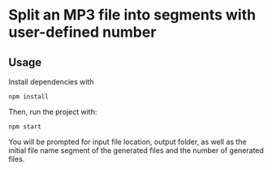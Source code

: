 # Split an MP3 file into segments with user-defined number

## Usage

Install dependencies with

`npm install`

Then, run the project with:

`npm start`

You will be prompted for input file location, output folder, as well as the initial file name segment of the generated files and the number of generated files.
